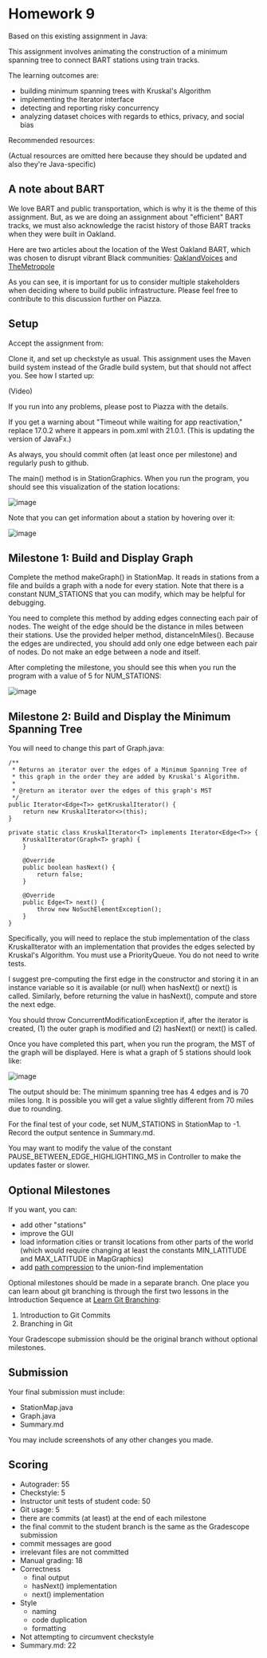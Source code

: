 # Homework 9

Based on this existing assignment in Java:

This assignment involves animating the construction of a minimum spanning tree to connect BART stations using train tracks.

The learning outcomes are:

- building minimum spanning trees with Kruskal's Algorithm
- implementing the Iterator interface
- detecting and reporting risky concurrency
- analyzing dataset choices with regards to ethics, privacy, and social bias

Recommended resources:

(Actual resources are omitted here because they should be updated and also they're Java-specific)

## A note about BART

We love BART and public transportation, which is why it is the theme of this assignment. But, as we are doing an assignment about "efficient" BART tracks, we must also acknowledge the racist history of those BART tracks when they were built in Oakland.

Here are two articles about the location of the West Oakland BART, which was chosen to disrupt vibrant Black communities: [OaklandVoices](https://oaklandvoices.us/2024/08/05/talk-of-the-town-imagine-west-oakland-before-bart-post-office/#:~:text=In%20the%201950s%20and%201960s%2C%20the%20various,the%20Acorn%20towers%20and%20other%20housing%20projects.) and [TheMetropole](https://themetropole.blog/2024/09/12/bart-disconnects-the-san-francisco-bay-area/#:~:text=BART's%20plans%20especially%20impacted%20West,around%20to%20reap%20these%20benefits.)

As you can see, it is important for us to consider multiple stakeholders when deciding where to build public infrastructure. Please feel free to contribute to this discussion further on Piazza.

## Setup

Accept the assignment from:

Clone it, and set up checkstyle as usual. This assignment uses the Maven build system instead of the Gradle build system, but that should not affect you. See how I started up:

(Video)

If you run into any problems, please post to Piazza with the details. 

If you get a warning about "Timeout while waiting for app reactivation," replace 17.0.2 where it appears in pom.xml with 21.0.1. (This is updating the version of JavaFx.)

As always, you should commit often (at least once per milestone) and regularly push to github.

The main() method is in StationGraphics. When you run the program, you should see this visualization of the station locations:

![image](https://github.com/user-attachments/assets/5d3360ff-8ea5-4954-acad-bc40ce1ac98c)

Note that you can get information about a station by hovering over it:

![image](https://github.com/user-attachments/assets/8477db36-7246-4f4f-91ce-86aa6811f46c)

## Milestone 1: Build and Display Graph

Complete the method makeGraph() in StationMap. It reads in stations from a file and builds a graph with a node for every station. Note that there is a constant NUM_STATIONS that you can modify, which may be helpful for debugging.

You need to complete this method by adding edges connecting each pair of nodes. The weight of the edge should be the distance in miles between their stations. Use the provided helper method, distanceInMiles(). Because the edges are undirected, you should add only one edge between each pair of nodes. Do not make an edge between a node and itself.

After completing the milestone, you should see this when you run the program with a value of 5 for NUM_STATIONS:

![image](https://github.com/user-attachments/assets/c5a95aa1-286b-4179-b4e2-f4f59a687ddd)

## Milestone 2: Build and Display the Minimum Spanning Tree

You will need to change this part of Graph.java:

```
/**
 * Returns an iterator over the edges of a Minimum Spanning Tree of
 * this graph in the order they are added by Kruskal's Algorithm.
 *
 * @return an iterator over the edges of this graph's MST
 */
public Iterator<Edge<T>> getKruskalIterator() {
    return new KruskalIterator<>(this);
}

private static class KruskalIterator<T> implements Iterator<Edge<T>> {
    KruskalIterator(Graph<T> graph) {
    }

    @Override
    public boolean hasNext() {
        return false;
    }

    @Override
    public Edge<T> next() {
        throw new NoSuchElementException();
    }
}
```

Specifically, you will need to replace the stub implementation of the class KruskalIterator<T> with an implementation that provides the edges selected by Kruskal's Algorithm. You must use a PriorityQueue<Edge>. You do not need to write tests.

I suggest pre-computing the first edge in the constructor and storing it in an instance variable so it is available (or null) when hasNext() or next() is called. Similarly, before returning the value in hasNext(), compute and store the next edge.

You should throw ConcurrentModificationException if, after the iterator is created, (1) the outer graph is modified and (2) hasNext() or next() is called.

Once you have completed this part, when you run the program, the MST of the graph will be displayed. Here is what a graph of 5 stations should look like:

![image](https://github.com/user-attachments/assets/ed8300e8-cc70-4a89-a74f-6d4d6cee8482)

The output should be: The minimum spanning tree has 4 edges and is 70 miles long. It is possible you will get a value slightly different from 70 miles due to rounding.

For the final test of your code, set NUM_STATIONS in StationMap to -1. Record the output sentence in Summary.md.

You may want to modify the value of the constant PAUSE_BETWEEN_EDGE_HIGHLIGHTING_MS in Controller to make the updates faster or slower.

## Optional Milestones

If you want, you can:

- add other "stations"
- improve the GUI
- load information cities or transit locations from other parts of the world (which would require changing at least the constants MIN_LATITUDE and MAX_LATITUDE in MapGraphics)
- add [path compression](https://en.wikipedia.org/wiki/Disjoint-set_data_structure) to the union-find implementation

Optional milestones should be made in a separate branch. One place you can learn about git branching is through the first two lessons in the Introduction Sequence at [Learn Git Branching](https://learngitbranching.js.org/):

1. Introduction to Git Commits
2. Branching in Git

Your Gradescope submission should be the original branch without optional milestones.

## Submission

Your final submission must include:

- StationMap.java
- Graph.java
- Summary.md

You may include screenshots of any other changes you made.

## Scoring

- Autograder: 55
 - Checkstyle: 5
 - Instructor unit tests of student code: 50
- Git usage: 5
 - there are commits (at least) at the end of each milestone
 - the final commit to the student branch is the same as the Gradescope submission
 - commit messages are good
 - irrelevant files are not committed
- Manual grading: 18
 - Correctness
   - final output
   - hasNext() implementation
   - next() implementation
 - Style
   - naming
   - code duplication
   - formatting
 - Not attempting to circumvent checkstyle
- Summary.md: 22
